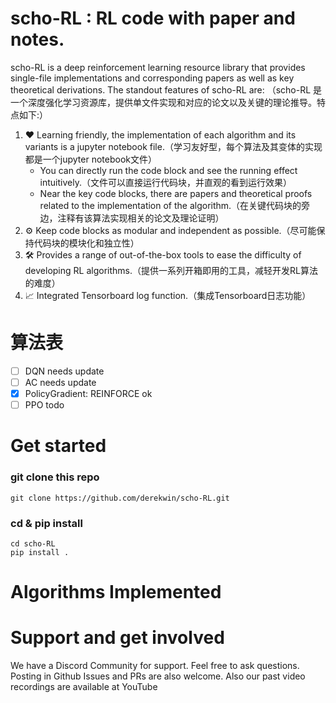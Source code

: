 # scho-RL : RL code with paper and notes.
scho-RL is a deep reinforcement learning resource library that provides single-file implementations and corresponding papers as well as key theoretical derivations. The standout features of scho-RL are:
（scho-RL 是一个深度强化学习资源库，提供单文件实现和对应的论文以及关键的理论推导。特点如下:）

1. ❤ Learning friendly, the implementation of each algorithm and its variants is a jupyter notebook file.（学习友好型，每个算法及其变体的实现都是一个jupyter notebook文件）
    * You can directly run the code block and see the running effect intuitively.（文件可以直接运行代码块，并直观的看到运行效果）
    * Near the key code blocks, there are papers and theoretical proofs related to the implementation of the algorithm.（在关键代码块的旁边，注释有该算法实现相关的论文及理论证明）
2. ⚙ Keep code blocks as modular and independent as possible.（尽可能保持代码块的模块化和独立性）
3. 🛠 Provides a range of out-of-the-box tools to ease the difficulty of developing RL algorithms.（提供一系列开箱即用的工具，减轻开发RL算法的难度）
3. 📈 Integrated Tensorboard log function.（集成Tensorboard日志功能）

# 算法表
- [ ] DQN   needs update
- [ ] AC    needs update
- [x] PolicyGradient: REINFORCE     ok
- [ ] PPO   todo

# Get started
### git clone this repo
```
git clone https://github.com/derekwin/scho-RL.git
```
### cd & pip install
```
cd scho-RL
pip install .
```

# Algorithms Implemented


# Support and get involved
We have a Discord Community for support. Feel free to ask questions. Posting in Github Issues and PRs are also welcome. Also our past video recordings are available at YouTube